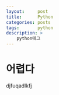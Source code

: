 ```yaml
---
layout:     post
title:      Python
categories: posts
tags:       python
description: >
    python테그
---
```


# 어렵다
djfuqadlkfj